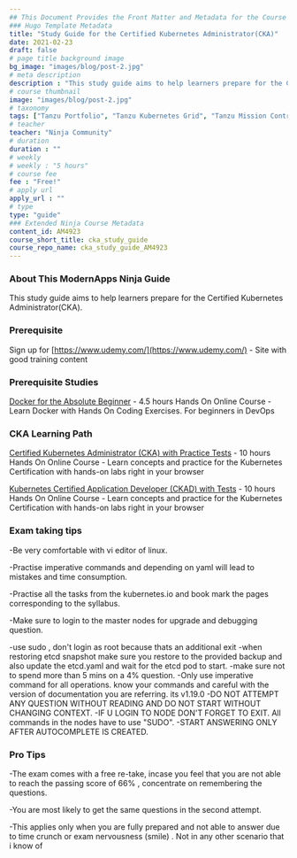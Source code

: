 ```yaml
---
## This Document Provides the Front Matter and Metadata for the Course Information page used in the modernapps.ninja homepage and the member profile page.
### Hugo Template Metadata
title: "Study Guide for the Certified Kubernetes Administrator(CKA)"
date: 2021-02-23
draft: false
# page title background image
bg_image: "images/blog/post-2.jpg"
# meta description
description : "This study guide aims to help learners prepare for the Certified Kubernetes Administrator(CKA)."
# course thumbnail
image: "images/blog/post-2.jpg"
# taxonomy
tags: ["Tanzu Portfolio", "Tanzu Kubernetes Grid", "Tanzu Mission Control", "vSphere with Tanzu", "kubernetes"]
# teacher
teacher: "Ninja Community"
# duration
duration : ""
# weekly
# weekly : "5 hours"
# course fee
fee : "Free!"
# apply url
apply_url : ""
# type
type: "guide"
### Extended Ninja Course Metadata
content_id: AM4923
course_short_title: cka_study_guide
course_repo_name: cka_study_guide_AM4923
---
```



### About This ModernApps Ninja Guide

This study guide aims to help learners prepare for the Certified Kubernetes Administrator(CKA).


### Prerequisite

Sign up for [https://www.udemy.com/](https://www.udemy.com/) -  Site with good training content


### Prerequisite Studies

[Docker for the Absolute Beginner](https://www.udemy.com/course/learn-docker/) - 4.5 hours Hands On Online Course - Learn Docker with Hands On Coding Exercises. For beginners in DevOps
<br>

### CKA Learning Path

[Certified Kubernetes Administrator (CKA) with Practice Tests](https://www.udemy.com/course/certified-kubernetes-administrator-with-practice-tests/) - 10 hours Hands On Online Course - Learn concepts and practice for the Kubernetes Certification with hands-on labs right in your browser
<br>

[Kubernetes Certified Application Developer (CKAD) with Tests](https://www.udemy.com/course/certified-kubernetes-application-developer/) - 10 hours Hands On Online Course - Learn concepts and practice for the Kubernetes Certification with hands-on labs right in your browser
<br>

### Exam taking tips

-Be very comfortable with vi editor of linux.

-Practise imperative commands and depending on yaml will lead to mistakes and time consumption.

-Practise all the tasks from the kubernetes.io and book mark the pages corresponding to the syllabus.

-Make sure to login to the master nodes for upgrade and debugging question.

-use sudo , don't login as root because thats an additional exit
-when restoring etcd snapshot make sure you restore to the provided backup and also update the etcd.yaml and wait for the etcd pod to start.
-make sure not to spend more than 5 mins on a 4% question.
-Only use imperative command for all operations. know your commands and careful with the version of documentation you are referring. its v1.19.0
-DO NOT ATTEMPT ANY QUESTION WITHOUT READING AND DO NOT START WITHOUT CHANGING CONTEXT. 
-IF U LOGIN TO NODE DON'T FORGET TO EXIT. All commands in the nodes have to use "SUDO".
-START ANSWERING ONLY AFTER AUTOCOMPLETE IS CREATED. <the kubernetes cheat sheet first line.>


### Pro Tips 
-The exam comes with a free re-take, incase you feel that you are not able to reach the passing score of 66% , concentrate on remembering the questions.

-You are most likely to get the same questions in the second attempt.

-This applies only when you are fully prepared and not able to answer due to time crunch or exam nervousness (smile) . Not in any other scenario that i know of 
